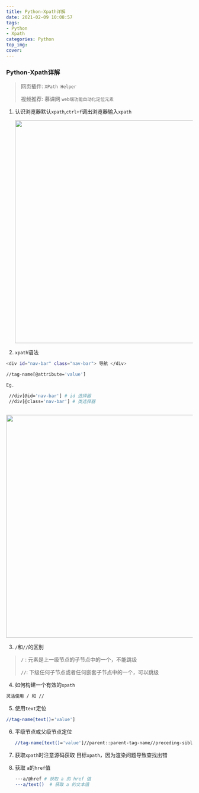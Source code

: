 ```yaml
---
title: Python-Xpath详解
date: 2021-02-09 10:08:57
tags:
- Python
- Xpath
categories: Python
top_img:
cover:
---
```


###  Python-Xpath详解

> 
>
> 网页插件: `XPath Helper`
>
> 视频推荐: 慕课网 `web端功能自动化定位元素`
>
> 

1. 认识浏览器默认`xpath`,`ctrl+f`调出浏览器输入`xpath`

   <img src="https://gitee.com/wang_hong_bin/repo-bin/raw/master/chromeXpath.png" width="600">

2.  `xpath`语法

   ```bash
   <div id="nav-bar" class="nav-bar"> 导航 </div>
   
   //tag-name[@attribute='value']
   
   Eg.
   
   	//div[@id='nav-bar'] # id 选择器
   	//div[@class='nav-bar'] # 类选择器
   	
   ```

   

   <img src="https://gitee.com/wang_hong_bin/repo-bin/raw/master/xpathbaidu.png" width="600">

    

3.  `/`和`//`的区别

   > 
   >
   > `/` : 元素是上一级节点的子节点中的一个，不能跳级
   >
   > `//`:  下级任何子节点或者任何嵌套子节点中的一个，可以跳级
   >
   > 

4.  如何构建一个有效的`xpath`

   ```bash
   灵活使用 / 和 //
   ```

5.  使用`text`定位

   ```bash
   //tag-name[text()='value']
   ```

6. 平级节点或父级节点定位

   ```bash
   //tag-name[text()='value']//parent::parent-tag-name//preceding-sibling::tag-name/ 
   ```

7.  获取`xpath`时注意源码获取 目标`xpath`，因为渲染问题导致查找出错

8. 获取 `a`的`href`值

   ```bash
   ···a/@href # 获取 a 的 href 值
   ···a/text()  # 获取 a 的文本值
   ```

   